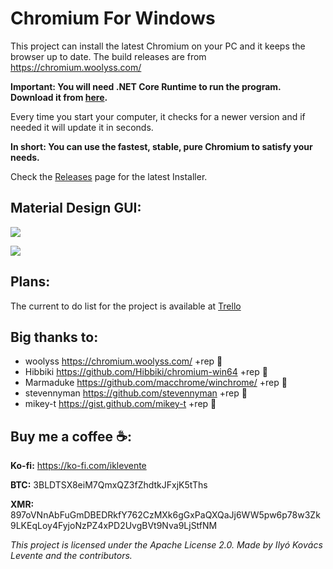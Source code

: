 # Chromium For Windows
This project can install the latest Chromium on your PC and it keeps the browser up to date. The build releases are from https://chromium.woolyss.com/

**Important: You will need .NET Core Runtime to run the program. Download it from [here](https://dotnet.microsoft.com/download).**

Every time you start your computer, it checks for a newer version and if needed it will update it in seconds.

**In short: You can use the fastest, stable, pure Chromium to satisfy your needs.**

Check the [Releases](https://github.com/iklevente/ChromiumForWindows/releases/latest) page for the latest Installer.


## Material Design GUI:
![](https://raw.githubusercontent.com/iklevente/ChromiumForWindows/master/Shared%20Resources/Videos/CFWSettingsUI.gif)

![](https://raw.githubusercontent.com/iklevente/ChromiumForWindows/master/Shared%20Resources/Videos/CFWUpdater.gif)


## Plans:
The current to do list for the project is available at [Trello](https://trello.com/b/oMVvIZFQ/chromiumforwindows)


## Big thanks to:
- woolyss https://chromium.woolyss.com/ +rep 🍺
- Hibbiki https://github.com/Hibbiki/chromium-win64 +rep 🍺
- Marmaduke https://github.com/macchrome/winchrome/ +rep 🍺
- stevennyman https://github.com/stevennyman +rep 🍺
- mikey-t https://gist.github.com/mikey-t +rep 🍺


## Buy me a coffee ☕:
**Ko-fi:** https://ko-fi.com/iklevente

**BTC:** 3BLDTSX8eiM7QmxQZ3fZhdtkJFxjK5tThs

**XMR:** 897oVNnAbFuGmDBEDRkfY762CzMXk6gGxPaQXQaJj6WW5pw6p78w3Zk9LKEqLoy4FyjoNzPZ4xPD2UvgBVt9Nva9LjStfNM


*This project is licensed under the Apache License 2.0. Made by Ilyó Kovács Levente and the contributors.*
